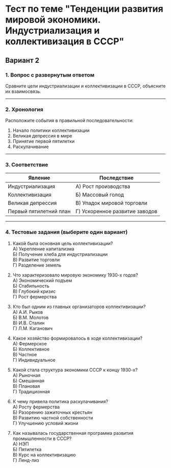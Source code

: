 # Тест по теме "Тенденции развития мировой экономики. Индустриализация и коллективизация в СССР"  
## Вариант 2

### 1. Вопрос с развернутым ответом

Сравните цели индустриализации и коллективизации в СССР, объясните их взаимосвязь.

---

### 2. Хронология

Расположите события в правильной последовательности:

1. Начало политики коллективизации  
2. Великая депрессия в мире  
3. Принятие первой пятилетки  
4. Раскулачивание

---

### 3. Соответствие

| Явление              | Последствие                       |
|----------------------|-----------------------------------|
| Индустриализация     | А) Рост производства              |
| Коллективизация      | Б) Массовый голод                 |
| Великая депрессия    | В) Упадок мировой торговли        |
| Первый пятилетний план | Г) Ускоренное развитие заводов   |

---

### 4. Тестовые задания (выберите один вариант)

1. Какой была основная цель коллективизации?  
А) Укрепление капитализма  
Б) Получение хлеба для индустриализации  
В) Развитие торговли  
Г) Разделение земель  

2. Что характеризовало мировую экономику 1930-х годов?  
А) Экономический подъем  
Б) Стабильность  
В) Глубокий кризис  
Г) Рост фермерства  

3. Кто был одним из главных организаторов коллективизации?  
А) А.И. Рыков  
Б) В.М. Молотов  
В) И.В. Сталин  
Г) Л.М. Каганович  

4. Какое хозяйство формировалось в ходе коллективизации?  
А) Фермерское  
Б) Коллективное  
В) Частное  
Г) Индивидуальное  

5. Какой стала структура экономики СССР к концу 1930-х?  
А) Рыночная  
Б) Смешанная  
В) Плановая  
Г) Традиционная  

6. К чему привела политика раскулачивания?  
А) Росту фермерства  
Б) Разорению зажиточных крестьян  
В) Развитию частной собственности  
Г) Улучшению условий жизни  

7. Как называлась государственная программа развития промышленности в СССР?  
А) НЭП  
Б) Пятилетка  
В) Курс на коллективизацию  
Г) Ленд-лиз  
